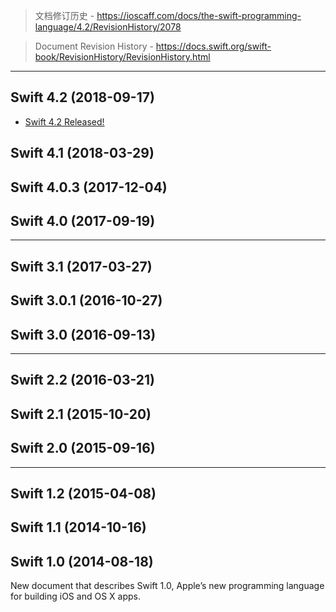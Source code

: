 > 文档修订历史 - https://ioscaff.com/docs/the-swift-programming-language/4.2/RevisionHistory/2078

> Document Revision History - https://docs.swift.org/swift-book/RevisionHistory/RevisionHistory.html

---

## Swift 4.2 (2018-09-17)
* [Swift 4.2 Released!](https://swift.org/blog/swift-4-2-released/)

## Swift 4.1 (2018-03-29)

## Swift 4.0.3 (2017-12-04)

## Swift 4.0 (2017-09-19)

---

## Swift 3.1 (2017-03-27)

## Swift 3.0.1 (2016-10-27)

## Swift 3.0 (2016-09-13)

---

## Swift 2.2 (2016-03-21)

## Swift 2.1 (2015-10-20)

## Swift 2.0 (2015-09-16)

---

## Swift 1.2 (2015-04-08)

## Swift 1.1 (2014-10-16)

## Swift 1.0 (2014-08-18)
New document that describes Swift 1.0, Apple’s new programming language for building iOS and OS X apps.